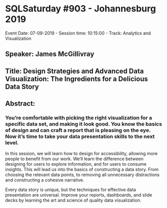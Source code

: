 # SQLSaturday #903 - Johannesburg 2019
Event Date: 07-09-2019 - Session time: 10:15:00 - Track: Analytics and Visualization
## Speaker: James McGillivray
## Title: Design Strategies and Advanced Data Visualization: The Ingredients for a Delicious Data Story
## Abstract:
### You’re comfortable with picking the right visualization for a specific data set, and making it look good. You know the basics of design and can craft a report that is pleasing on the eye. Now it’s time to take your data presentation skills to the next level.

In this session, we will learn how to design for accessibility, allowing more people to benefit from our work. We’ll learn the difference between designing for users to explore information, and for users to consume insights. This will lead us into the basics of constructing a data story. From choosing the relevant data points, to removing all unnecessary distractions and constructing a cohesive narrative.

Every data story is unique, but the techniques for effective data presentation are universal. Improve your reports, dashboards, and slide decks by learning the art and science of quality data visualization.
